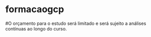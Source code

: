 # formacaogcp
#O orçamento para o estudo será limitado e será sujeito a análises contínuas ao longo do curso.
